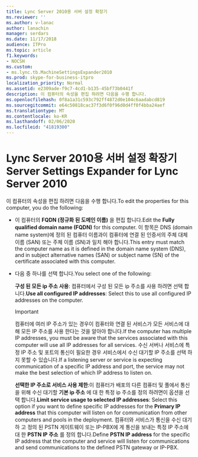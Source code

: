 ```yaml
---
title: Lync Server 2010용 서버 설정 확장기
ms.reviewer: ''
ms.author: v-lanac
author: lanachin
manager: serdars
ms.date: 11/17/2018
audience: ITPro
ms.topic: article
f1.keywords:
- NOCSH
ms.custom:
- ms.lync.tb.MachineSettingsExpander2010
ms.prod: skype-for-business-itpro
localization_priority: Normal
ms.assetid: e2309ade-f9c7-4cd1-b135-45bf73b0441f
description: 이 컴퓨터의 속성을 편집 하려면 다음을 수행 합니다.
ms.openlocfilehash: 0f8a1a31c593c792ff4872d0e104c6aadabcd819
ms.sourcegitcommit: e64c50818cac37f3d6f0f96d0d4ff0f4bba24aef
ms.translationtype: MT
ms.contentlocale: ko-KR
ms.lasthandoff: 02/06/2020
ms.locfileid: "41819300"
---
```

# <a name="server-settings-expander-for-lync-server-2010"></a><span data-ttu-id="0c6e0-103">Lync Server 2010용 서버 설정 확장기</span><span class="sxs-lookup"><span data-stu-id="0c6e0-103">Server Settings Expander for Lync Server 2010</span></span>
 
<span data-ttu-id="0c6e0-104">이 컴퓨터의 속성을 편집 하려면 다음을 수행 합니다.</span><span class="sxs-lookup"><span data-stu-id="0c6e0-104">To edit the properties for this computer, you do the following:</span></span>
  
- <span data-ttu-id="0c6e0-105">이 컴퓨터의 **FQDN (정규화 된 도메인 이름)** 을 편집 합니다.</span><span class="sxs-lookup"><span data-stu-id="0c6e0-105">Edit the **Fully qualified domain name (FQDN)** for this computer.</span></span> <span data-ttu-id="0c6e0-106">이 항목은 DNS (domain name system)에 정의 된 컴퓨터 이름과이 컴퓨터에 연결 된 인증서의 주체 대체 이름 (SAN) 또는 주체 이름 (SN)과 일치 해야 합니다.</span><span class="sxs-lookup"><span data-stu-id="0c6e0-106">This entry must match the computer name as it is defined in the domain name system (DNS), and in subject alternative names (SAN) or subject name (SN) of the certificate associated with this computer.</span></span>
    
- <span data-ttu-id="0c6e0-107">다음 중 하나를 선택 합니다.</span><span class="sxs-lookup"><span data-stu-id="0c6e0-107">You select one of the following:</span></span>
    
    <span data-ttu-id="0c6e0-108">**구성 된 모든 ip 주소 사용**: 컴퓨터에서 구성 된 모든 ip 주소를 사용 하려면 선택 합니다.</span><span class="sxs-lookup"><span data-stu-id="0c6e0-108">**Use all configured IP addresses**: Select this to use all configured IP addresses on the computer.</span></span>
    
    > [!IMPORTANT]
    > <span data-ttu-id="0c6e0-109">컴퓨터에 여러 IP 주소가 있는 경우이 컴퓨터와 연결 된 서비스가 모든 서비스에 대해 모든 IP 주소를 사용 한다는 것을 알아야 합니다.</span><span class="sxs-lookup"><span data-stu-id="0c6e0-109">If the computer has multiple IP addresses, you must be aware that the services associated with this computer will use all IP addresses for all services.</span></span> <span data-ttu-id="0c6e0-110">수신 서버나 서비스에 특정 IP 주소 및 포트의 통신이 필요한 경우 서비스에서 수신 대기할 IP 주소를 선택 하지 못할 수 있습니다.</span><span class="sxs-lookup"><span data-stu-id="0c6e0-110">If a listening server or service is expecting communication of a specific IP address and port, the service may not make the best selection of which IP address to listen on.</span></span> 
  
    <span data-ttu-id="0c6e0-111">**선택한 IP 주소로 서비스 사용 제한**:이 컴퓨터가 배포의 다른 컴퓨터 및 풀에서 통신을 위해 수신 대기할 **기본 ip 주소** 에 대 한 특정 ip 주소를 정의 하려면이 옵션을 선택 합니다.</span><span class="sxs-lookup"><span data-stu-id="0c6e0-111">**Limit service usage to selected IP addresses**: Select this option if you want to define specific IP addresses for the **Primary IP address** that this computer will listen on for communication from other computers and pools in the deployment.</span></span> <span data-ttu-id="0c6e0-112">컴퓨터와 서비스가 통신을 수신 대기 하 고 정의 된 PSTN 게이트웨이 또는 IP-PBX에 게 통신을 보내는 특정 IP 주소에 대 한 **PSTN IP 주소** 를 정의 합니다.</span><span class="sxs-lookup"><span data-stu-id="0c6e0-112">Define **PSTN IP address** for the specific IP address that the computer and service will listen for communications and send communications to the defined PSTN gateway or IP-PBX.</span></span>
    

